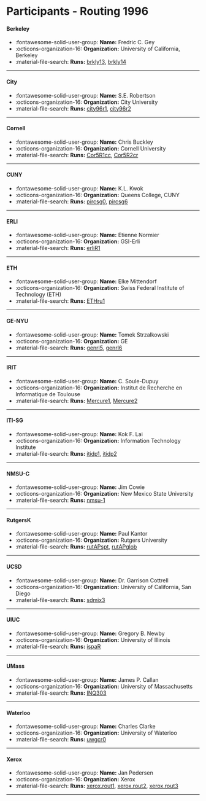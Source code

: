 # Participants - Routing 1996 

#### Berkeley
 - :fontawesome-solid-user-group: **Name:** Fredric C. Gey
 - :octicons-organization-16: **Organization:** University of California, Berkeley
 - :material-file-search: **Runs:** [brkly13](./runs.md#brkly13), [brkly14](./runs.md#brkly14)

---
#### City
 - :fontawesome-solid-user-group: **Name:** S.E. Robertson
 - :octicons-organization-16: **Organization:** City University
 - :material-file-search: **Runs:** [city96r1](./runs.md#city96r1), [city96r2](./runs.md#city96r2)

---
#### Cornell
 - :fontawesome-solid-user-group: **Name:** Chris Buckley
 - :octicons-organization-16: **Organization:** Cornell University
 - :material-file-search: **Runs:** [Cor5R1cc](./runs.md#cor5r1cc), [Cor5R2cr](./runs.md#cor5r2cr)

---
#### CUNY
 - :fontawesome-solid-user-group: **Name:** K.L. Kwok
 - :octicons-organization-16: **Organization:** Queens College, CUNY
 - :material-file-search: **Runs:** [pircsg0](./runs.md#pircsg0), [pircsg6](./runs.md#pircsg6)

---
#### ERLI
 - :fontawesome-solid-user-group: **Name:** Etienne Normier
 - :octicons-organization-16: **Organization:** GSI-Erli
 - :material-file-search: **Runs:** [erliR1](./runs.md#erlir1)

---
#### ETH
 - :fontawesome-solid-user-group: **Name:** Elke Mittendorf
 - :octicons-organization-16: **Organization:** Swiss Federal Institute of Technology (ETH)
 - :material-file-search: **Runs:** [ETHru1](./runs.md#ethru1)

---
#### GE-NYU
 - :fontawesome-solid-user-group: **Name:** Tomek Strzalkowski
 - :octicons-organization-16: **Organization:** GE
 - :material-file-search: **Runs:** [genrl5](./runs.md#genrl5), [genrl6](./runs.md#genrl6)

---
#### IRIT
 - :fontawesome-solid-user-group: **Name:** C. Soule-Dupuy
 - :octicons-organization-16: **Organization:** Institut de Recherche en Informatique de Toulouse
 - :material-file-search: **Runs:** [Mercure1](./runs.md#mercure1), [Mercure2](./runs.md#mercure2)

---
#### ITI-SG
 - :fontawesome-solid-user-group: **Name:** Kok F. Lai
 - :octicons-organization-16: **Organization:** Information Technology Institute
 - :material-file-search: **Runs:** [itidp1](./runs.md#itidp1), [itidp2](./runs.md#itidp2)

---
#### NMSU-C
 - :fontawesome-solid-user-group: **Name:** Jim Cowie
 - :octicons-organization-16: **Organization:** New Mexico State University
 - :material-file-search: **Runs:** [nmsu-1](./runs.md#nmsu-1)

---
#### RutgersK
 - :fontawesome-solid-user-group: **Name:** Paul Kantor
 - :octicons-organization-16: **Organization:** Rutgers University
 - :material-file-search: **Runs:** [rutAPspt](./runs.md#rutapspt), [rutAPglob](./runs.md#rutapglob)

---
#### UCSD
 - :fontawesome-solid-user-group: **Name:** Dr. Garrison Cottrell
 - :octicons-organization-16: **Organization:** University of California, San Diego
 - :material-file-search: **Runs:** [sdmix3](./runs.md#sdmix3)

---
#### UIUC
 - :fontawesome-solid-user-group: **Name:** Gregory B. Newby
 - :octicons-organization-16: **Organization:** University of Illinois
 - :material-file-search: **Runs:** [ispaR](./runs.md#ispar)

---
#### UMass
 - :fontawesome-solid-user-group: **Name:** James P. Callan
 - :octicons-organization-16: **Organization:** University of Massachusetts
 - :material-file-search: **Runs:** [INQ303](./runs.md#inq303)

---
#### Waterloo
 - :fontawesome-solid-user-group: **Name:** Charles Clarke
 - :octicons-organization-16: **Organization:** University of Waterloo
 - :material-file-search: **Runs:** [uwgcr0](./runs.md#uwgcr0)

---
#### Xerox
 - :fontawesome-solid-user-group: **Name:** Jan Pedersen
 - :octicons-organization-16: **Organization:** Xerox
 - :material-file-search: **Runs:** [xerox.rout1](./runs.md#xerox.rout1), [xerox.rout2](./runs.md#xerox.rout2), [xerox.rout3](./runs.md#xerox.rout3)

---
